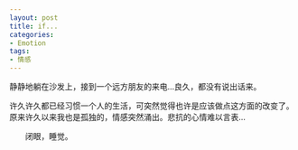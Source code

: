 ```yaml
---
layout: post
title: if...
categories:
- Emotion
tags:
- 情感
---
```


静静地躺在沙发上，接到一个远方朋友的来电…良久，都没有说出话来。­

许久许久都已经习惯一个人的生活，可突然觉得也许是应该做点这方面的改变了。原来许久以来我也是孤独的，情感突然涌出。悲抗的心情难以言表…­

　　闭眼，睡觉。
